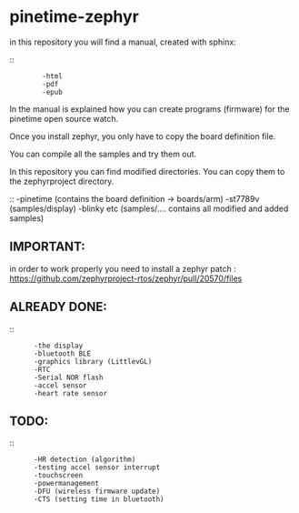 # pinetime-zephyr


in this repository you will find a manual, created with sphinx:

::

            -html
            -pdf
            -epub

In the manual is explained how you can create programs (firmware) for the pinetime open source watch.


Once you install zephyr, you only have to copy the board definition file.

You can compile all the samples and try them out.

In this repository you can find modified directories.
You can copy them to the zephyrproject directory.

::
           -pinetime (contains the board definition -> boards/arm)
           -st7789v (samples/display)
           -blinky etc  (samples/.... contains all modified and added samples)

IMPORTANT:
----------
in order to work properly you need to install a zephyr patch : 
https://github.com/zephyrproject-rtos/zephyr/pull/20570/files



ALREADY DONE:
-------------

::

          -the display
          -bluetooth BLE
          -graphics library (LittlevGL)
          -RTC
          -Serial NOR flash   
          -accel sensor
          -heart rate sensor 


TODO: 
-----

::

          -HR detection (algorithm)
          -testing accel sensor interrupt
          -touchscreen
          -powermanagement
          -DFU (wireless firmware update)
          -CTS (setting time in bluetooth) 

